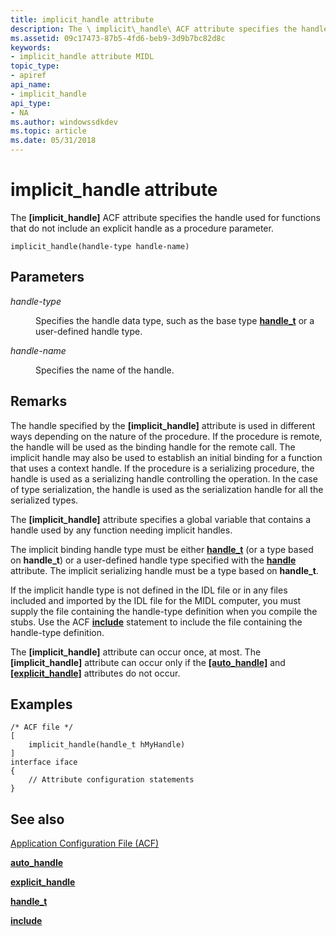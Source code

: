 ```yaml
---
title: implicit_handle attribute
description: The \ implicit\_handle\ ACF attribute specifies the handle used for functions that do not include an explicit handle as a procedure parameter.
ms.assetid: 09c17473-87b5-4fd6-beb9-3d9b7bc82d8c
keywords:
- implicit_handle attribute MIDL
topic_type:
- apiref
api_name:
- implicit_handle
api_type:
- NA
ms.author: windowssdkdev
ms.topic: article
ms.date: 05/31/2018
---
```


# implicit\_handle attribute

The **\[implicit\_handle\]** ACF attribute specifies the handle used for functions that do not include an explicit handle as a procedure parameter.

``` syntax
implicit_handle(handle-type handle-name)
```

## Parameters

<dl> <dt>

*handle-type* 
</dt> <dd>

Specifies the handle data type, such as the base type [**handle\_t**](handle-t.md) or a user-defined handle type.

</dd> <dt>

*handle-name* 
</dt> <dd>

Specifies the name of the handle.

</dd> </dl>

## Remarks

The handle specified by the **\[implicit\_handle\]** attribute is used in different ways depending on the nature of the procedure. If the procedure is remote, the handle will be used as the binding handle for the remote call. The implicit handle may also be used to establish an initial binding for a function that uses a context handle. If the procedure is a serializing procedure, the handle is used as a serializing handle controlling the operation. In the case of type serialization, the handle is used as the serialization handle for all the serialized types.

The **\[implicit\_handle\]** attribute specifies a global variable that contains a handle used by any function needing implicit handles.

The implicit binding handle type must be either [**handle\_t**](handle-t.md) (or a type based on **handle\_t**) or a user-defined handle type specified with the [**handle**](handle.md) attribute. The implicit serializing handle must be a type based on **handle\_t**.

If the implicit handle type is not defined in the IDL file or in any files included and imported by the IDL file for the MIDL computer, you must supply the file containing the handle-type definition when you compile the stubs. Use the ACF [**include**](include.md) statement to include the file containing the handle-type definition.

The **\[implicit\_handle\]** attribute can occur once, at most. The **\[implicit\_handle\]** attribute can occur only if the [**\[auto\_handle\]**](auto-handle.md) and [**\[explicit\_handle\]**](explicit-handle.md) attributes do not occur.

## Examples

``` syntax
/* ACF file */ 
[
    implicit_handle(handle_t hMyHandle)
] 
interface iface
{ 
    // Attribute configuration statements
}
```

## See also

<dl> <dt>

[Application Configuration File (ACF)](application-configuration-file-acf-.md)
</dt> <dt>

[**auto\_handle**](auto-handle.md)
</dt> <dt>

[**explicit\_handle**](explicit-handle.md)
</dt> <dt>

[**handle\_t**](handle-t.md)
</dt> <dt>

[**include**](include.md)
</dt> </dl>

 

 




